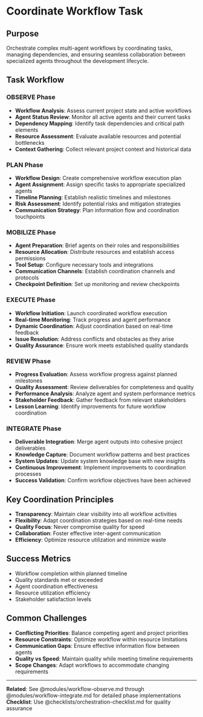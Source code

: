# Coordinate Workflow Task

## Purpose
Orchestrate complex multi-agent workflows by coordinating tasks, managing dependencies, and ensuring seamless collaboration between specialized agents throughout the development lifecycle.

## Task Workflow

### OBSERVE Phase
- **Workflow Analysis**: Assess current project state and active workflows
- **Agent Status Review**: Monitor all active agents and their current tasks
- **Dependency Mapping**: Identify task dependencies and critical path elements
- **Resource Assessment**: Evaluate available resources and potential bottlenecks
- **Context Gathering**: Collect relevant project context and historical data

### PLAN Phase
- **Workflow Design**: Create comprehensive workflow execution plan
- **Agent Assignment**: Assign specific tasks to appropriate specialized agents
- **Timeline Planning**: Establish realistic timelines and milestones
- **Risk Assessment**: Identify potential risks and mitigation strategies
- **Communication Strategy**: Plan information flow and coordination touchpoints

### MOBILIZE Phase
- **Agent Preparation**: Brief agents on their roles and responsibilities
- **Resource Allocation**: Distribute resources and establish access permissions
- **Tool Setup**: Configure necessary tools and integrations
- **Communication Channels**: Establish coordination channels and protocols
- **Checkpoint Definition**: Set up monitoring and review checkpoints

### EXECUTE Phase
- **Workflow Initiation**: Launch coordinated workflow execution
- **Real-time Monitoring**: Track progress and agent performance
- **Dynamic Coordination**: Adjust coordination based on real-time feedback
- **Issue Resolution**: Address conflicts and obstacles as they arise
- **Quality Assurance**: Ensure work meets established quality standards

### REVIEW Phase
- **Progress Evaluation**: Assess workflow progress against planned milestones
- **Quality Assessment**: Review deliverables for completeness and quality
- **Performance Analysis**: Analyze agent and system performance metrics
- **Stakeholder Feedback**: Gather feedback from relevant stakeholders
- **Lesson Learning**: Identify improvements for future workflow coordination

### INTEGRATE Phase
- **Deliverable Integration**: Merge agent outputs into cohesive project deliverables
- **Knowledge Capture**: Document workflow patterns and best practices
- **System Updates**: Update system knowledge base with new insights
- **Continuous Improvement**: Implement improvements to coordination processes
- **Success Validation**: Confirm workflow objectives have been achieved

## Key Coordination Principles
- **Transparency**: Maintain clear visibility into all workflow activities
- **Flexibility**: Adapt coordination strategies based on real-time needs
- **Quality Focus**: Never compromise quality for speed
- **Collaboration**: Foster effective inter-agent communication
- **Efficiency**: Optimize resource utilization and minimize waste

## Success Metrics
- Workflow completion within planned timeline
- Quality standards met or exceeded
- Agent coordination effectiveness
- Resource utilization efficiency
- Stakeholder satisfaction levels

## Common Challenges
- **Conflicting Priorities**: Balance competing agent and project priorities
- **Resource Constraints**: Optimize workflow within resource limitations
- **Communication Gaps**: Ensure effective information flow between agents
- **Quality vs Speed**: Maintain quality while meeting timeline requirements
- **Scope Changes**: Adapt workflows to accommodate changing requirements

---
**Related**: See @modules/workflow-observe.md through @modules/workflow-integrate.md for detailed phase implementations
**Checklist**: Use @checklists/orchestration-checklist.md for quality assurance
